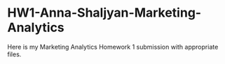 # HW1-Anna-Shaljyan-Marketing-Analytics
Here is my Marketing Analytics Homework 1 submission with appropriate files.
